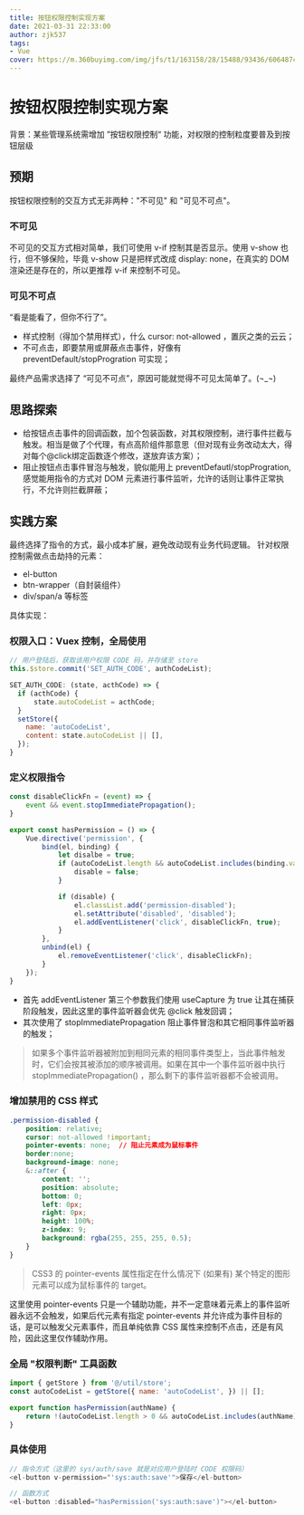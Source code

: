 ```yaml
---
title: 按钮权限控制实现方案
date: 2021-03-31 22:33:00
author: zjk537
tags:
- Vue 
cover: https://m.360buyimg.com/img/jfs/t1/163158/28/15488/93436/606487c5E5e6f8966/968bac37181a1f7f.jpg
---
```

# 按钮权限控制实现方案
背景：某些管理系统需增加 ”按钮权限控制“ 功能，对权限的控制粒度要普及到按钮层级
## 预期
按钮权限控制的交互方式无非两种："不可见" 和 "可见不可点"。
### 不可见
不可见的交互方式相对简单，我们可使用 v-if 控制其是否显示。使用 v-show 也行，但不够保险，毕竟 v-show 只是把样式改成 display: none，在真实的 DOM 渲染还是存在的，所以更推荐 v-if 来控制不可见。
### 可见不可点
“看是能看了，但你不行了”。

- 样式控制（得加个禁用样式），什么 cursor: not-allowed ，置灰之类的云云；
- 不可点击，即要禁用或屏蔽点击事件，好像有 preventDefault/stopProgration 可实现；

最终产品需求选择了 “可见不可点”，原因可能就觉得不可见太简单了。(¬_¬)
## 思路探索

- 给按钮点击事件的回调函数，加个包装函数，对其权限控制，进行事件拦截与触发。相当是做了个代理，有点高阶组件那意思（但对现有业务改动太大，得对每个@click绑定函数逐个修改，遂放弃该方案）；
- 阻止按钮点击事件冒泡与触发，貌似能用上 preventDefautl/stopProgration, 感觉能用指令的方式对 DOM 元素进行事件监听，允许的话则让事件正常执行，不允许则拦截屏蔽；

## 实践方案
最终选择了指令的方式，最小成本扩展，避免改动现有业务代码逻辑。
针对权限控制需做点击劫持的元素：

- el-button
- btn-wrapper（自封装组件）
- div/span/a 等标签

具体实现：
### 权限入口：Vuex 控制，全局使用
```js
// 用户登陆后，获取该用户权限 CODE 码，并存储至 store
this.$store.commit('SET_AUTH_CODE', authCodeList);

SET_AUTH_CODE: (state, acthCode) => {
  if (acthCode) {
      state.autoCodeList = acthCode;
  }
  setStore({
    name: 'autoCodeList',
    content: state.autoCodeList || [],
  });
}
```
### 定义权限指令
```js
const disableClickFn = (event) => {
    event && event.stopImmediatePropagation();
}

export const hasPermission = () => {
    Vue.directive('permission', {
        bind(el, binding) {
            let disalbe = true;
            if (autoCodeList.length && autoCodeList.includes(binding.value)) {
                disable = false;
            }

            if (disable) {
                el.classList.add('permission-disabled');
                el.setAttribute('disabled', 'disabled');
                el.addEventListener('click', disableClickFn, true);
            }
        },
        unbind(el) {
            el.removeEventListener('click', disableClickFn);
        }
    });
}
```

- 首先 addEventListener 第三个参数我们使用 useCapture 为 true 让其在捕获阶段触发，因此这里的事件监听器会优先 @click 触发回调；
- 其次使用了 stopImmediatePropagation 阻止事件冒泡和其它相同事件监听器的触发；

>如果多个事件监听器被附加到相同元素的相同事件类型上，当此事件触发时，它们会按其被添加的顺序被调用。如果在其中一个事件监听器中执行 stopImmediatePropagation() ，那么剩下的事件监听器都不会被调用。

### 增加禁用的 CSS 样式
```css
.permission-disabled {
    position: relative;
    cursor: not-allowed !important;
    pointer-events: none;  // 阻止元素成为鼠标事件
    border:none;
    background-image: none;
    &::after {
        content: '';
        position: absolute;
        bottom: 0;
        left: 0px;
        right: 0px;
        height: 100%;
        z-index: 9;
        background: rgba(255, 255, 255, 0.5);
    }
}
```

>CSS3 的 pointer-events 属性指定在什么情况下 (如果有) 某个特定的图形元素可以成为鼠标事件的 target。 

这里使用 pointer-events 只是一个辅助功能，并不一定意味着元素上的事件监听器永远不会触发，如果后代元素有指定 pointer-events 并允许成为事件目标的话，是可以触发父元素事件，而且单纯依靠 CSS 属性来控制不点击，还是有风险，因此这里仅作辅助作用。

### 全局 "权限判断" 工具函数
```js
import { getStore } from '@/util/store';
const autoCodeList = getStore({ name: 'autoCodeList', }) || [];

export function hasPermission(authName) {
    return !(autoCodeList.length > 0 && autoCodeList.includes(authName));
}
```
### 具体使用
```js
// 指令方式（这里的 sys/auth/save 就是对应用户登陆时 CODE 权限码）
<el-button v-permission="'sys:auth:save'">保存</el-button>

// 函数方式
<el-button :disabled="hasPermission('sys:auth:save')"></el-button>
```